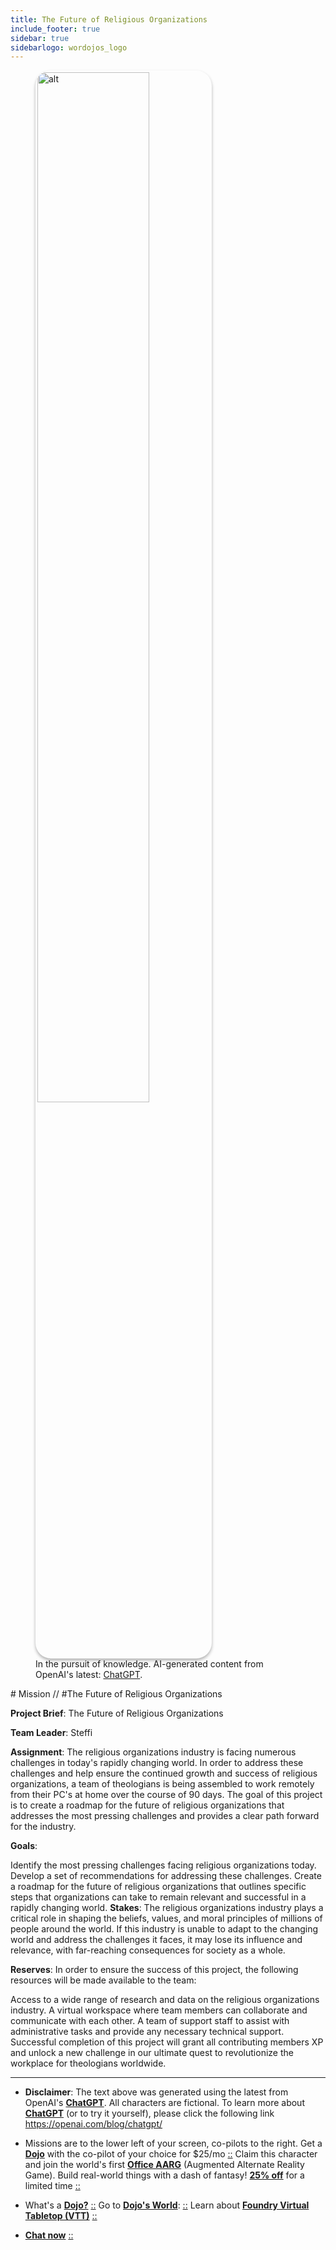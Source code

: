 ```yaml
---
title: The Future of Religious Organizations
include_footer: true
sidebar: true
sidebarlogo: wordojos_logo
---
```

<figure>
    <img src='/uploads/mechs/Barista.png' style="width: 65%;height: 65%;padding: 3px; box-shadow: 0 3px 5px rgba(0,0,0,.3);border-radius: 25px;overflow: hidden;border: none;" align="middle"; alt='alt'; alt='student in hoody with laptop';/>
    <figcaption>In the pursuit of knowledge.  AI-generated content from OpenAI's latest: <a href="https://openai.com/blog/chatgpt/" >ChatGPT</a>.</figcaption>
</figure>
# Mission // #The Future of Religious Organizations

**Project Brief**: The Future of Religious Organizations

**Team Leader**: Steffi

**Assignment**: The religious organizations industry is facing numerous challenges in today's rapidly changing world. In order to address these challenges and help ensure the continued growth and success of religious organizations, a team of theologians is being assembled to work remotely from their PC's at home over the course of 90 days. The goal of this project is to create a roadmap for the future of religious organizations that addresses the most pressing challenges and provides a clear path forward for the industry.

**Goals**:

Identify the most pressing challenges facing religious organizations today.
Develop a set of recommendations for addressing these challenges.
Create a roadmap for the future of religious organizations that outlines specific steps that organizations can take to remain relevant and successful in a rapidly changing world.
**Stakes**: The religious organizations industry plays a critical role in shaping the beliefs, values, and moral principles of millions of people around the world. If this industry is unable to adapt to the changing world and address the challenges it faces, it may lose its influence and relevance, with far-reaching consequences for society as a whole.

**Reserves**: In order to ensure the success of this project, the following resources will be made available to the team:

Access to a wide range of research and data on the religious organizations industry.
A virtual workspace where team members can collaborate and communicate with each other.
A team of support staff to assist with administrative tasks and provide any necessary technical support.
Successful completion of this project will grant all contributing members XP and unlock a new challenge in our ultimate quest to revolutionize the workplace for theologians worldwide.

---

* **Disclaimer**: The text above was generated using the latest from OpenAI's [**ChatGPT**](https://openai.com/blog/chatgpt/).  All characters are fictional.  To learn more about [**ChatGPT**](https://openai.com/blog/chatgpt/) (or to try it yourself), please click the following link https://openai.com/blog/chatgpt/

* Missions are to the lower left of your screen, co-pilots to the right. Get a [**Dojo**](https://workmates.live/marketplace) with the co-pilot of your choice for $25/mo [::](https://workmates.live/marketplace)  Claim this character and join the world's first [**Office AARG**](https://dojos.world) (Augmented Alternate Reality Game). Build real-world things with a dash of fantasy! [**25% off**](https://blog.workdojos.com/deal-on-a-dojo) for a limited time [::](https://blog.workdojos.com/deal-on-a-dojo) 

* What's a [**Dojo?**](https://workdojos.com) [::](https://workdojos.com)  Go to [**Dojo's World**](https://dojos.world): [::](https://dojos.world)  Learn about [**Foundry Virtual Tabletop (VTT)**](https://foundryvtt.com) [::](https://foundryvtt.com/)

* [**Chat now**](https://chat.workmates.live/channel/support) [::](https://chat.workmates.live/channel/support)
